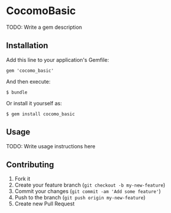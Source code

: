# CocomoBasic

TODO: Write a gem description

## Installation

Add this line to your application's Gemfile:

    gem 'cocomo_basic'

And then execute:

    $ bundle

Or install it yourself as:

    $ gem install cocomo_basic

## Usage

TODO: Write usage instructions here

## Contributing

1. Fork it
2. Create your feature branch (`git checkout -b my-new-feature`)
3. Commit your changes (`git commit -am 'Add some feature'`)
4. Push to the branch (`git push origin my-new-feature`)
5. Create new Pull Request
